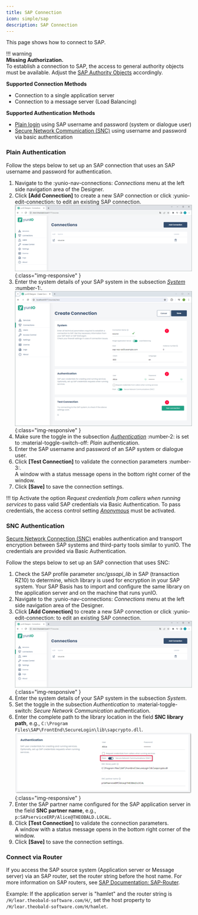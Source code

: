 ```yaml
---
title: SAP Connection
icon: simple/sap
description: SAP Connection
---
```


This page shows how to connect to SAP.

!!! warning  
	**Missing Authorization.**<br>
    To establish a connection to SAP, the access to general authority objects must be available.
    Adjust the [SAP Authority Objects](../setup-in-sap/sap-authority-objects.md/#general-authorization-objects) accordingly.

**Supported Connection Methods** 

- Connection to a single application server
- Connection to a message server (Load Balancing) 

**Supported Authentication Methods**

- [Plain login](#plain-authentication) using SAP username and password (system or dialogue user)
- [Secure Network Communication (SNC)](#snc-authentication) using username and password via basic authentication

### Plain Authentication

Follow the steps below to set up an SAP connection that uses an SAP username and password for authentication.

1. Navigate to the  :yunio-nav-connections: *Connections* menu at the left side navigation area of the Designer.
2. Click **[Add Connection]** to create a new SAP connection or click :yunio-edit-connection: to edit an existing SAP connection.<br>
![yunIO-Create-Connection](../../assets/images/yunio/documentation/web-ui.png){:class="img-responsive" }
3. Enter the system details of your SAP system in the subsection [*System*](settings.md/#system) :number-1:.<br>
![yunIO-Create-Connection](../../assets/images/yunio/documentation/yunio-connections.png){:class="img-responsive" }
4. Make sure the toggle in the subsection [*Authentication*](settings.md/#authentication) :number-2: is set to :material-toggle-switch-off: *Plain* authentication.
5. Enter the SAP username and password of an SAP system or dialogue user.
6. Click **[Test Connection]** to validate the connection parameters :number-3:. <br>
A window with a status message opens in the bottom right corner of the window.
7. Click **[Save]** to save the connection settings. <br>

!!! tip
    Activate the option *Request credentials from callers when running services* to pass valid SAP credentials via Basic Authentication. 
	To pass credentials, the access control setting [*Anonymous*](../access-restrictions/global-access.md/#settings) must be activated.

### SNC Authentication

[Secure Network Connection (SNC)](https://help.sap.com/doc/saphelp_nw73ehp1/7.31.19/en-US/e6/56f466e99a11d1a5b00000e835363f/content.htm?no_cache=true) enables authentication and transport encryption between SAP systems and third-party tools similar to yunIO.
The credentials are provided via Basic Authentication.

Follow the steps below to set up an SAP connection that uses SNC:

1. Check the SAP profile parameter *snc/gssapi_lib* in SAP (transaction RZ10) to determine, which library is used for encryption in your SAP system. 
Your SAP Basis has to import and configure the same library on the application server and on the machine that runs yunIO.
1. Navigate to the :yunio-nav-connections: *Connections* menu at the left side navigation area of the Designer.
2. Click **[Add Connection]** to create a new SAP connection or click :yunio-edit-connection: to edit an existing SAP connection.<br>
![yunIO-Create-Connection](../../assets/images/yunio/documentation/web-ui.png){:class="img-responsive" }
3. Enter the system details of your SAP system in the subsection *System*.
4. Set the toggle in the subsection *Authentication* to :material-toggle-switch: *Secure Network Communication* authentication.
5. Enter the complete path to the library location in the field **SNC library path**, e.g., `C:\Program Files\SAP\FrontEnd\SecureLogin\lib\sapcrypto.dll`.<br>
![yunIO-Authentication](../../assets/images/yunio/documentation/yunio-authentication.png){:class="img-responsive" }
6. Enter the SAP partner name configured for the SAP application server in the field **SNC partner name**, e.g., `p:SAPserviceERP/Alice@THEOBALD.LOCAL`.
7. Click **[Test Connection]** to validate the connection parameters. <br>
A window with a status message opens in the bottom right corner of the window.
7. Click **[Save]** to save the connection settings. <br>

### Connect via Router

If you access the SAP source system (Application server or Message server) via an SAP router, set the router string before the host name. 
For more information on SAP routers, see [SAP Documentation: SAP-Router](https://help.sap.com/viewer/6d9a59096c4b1014b507f15bed51571f/7.01.22/en-US/486b41efb74c07bee10000000a42189d.html).

Example:
If the application server is "hamlet" and the router string is ``/H/lear.theobald-software.com/H/``, set the host property to ``/H/lear.theobald-software.com/H/hamlet``.
